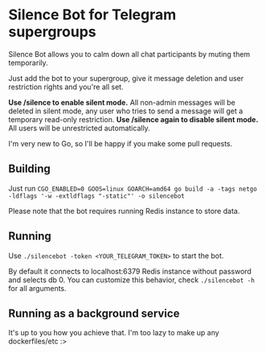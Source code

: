 # Silence Bot for Telegram supergroups

Silence Bot allows you to calm down all chat participants by muting them temporarily.

Just add the bot to your supergroup, give it message deletion and user restriction rights and you're all set.

**Use /silence to enable silent mode.**
All non-admin messages will be deleted in silent mode, any user who tries to send a message will get a temporary read-only restriction.
**Use /silence again to disable silent mode.**
All users will be unrestricted automatically.

I'm very new to Go, so I'll be happy if you make some pull requests.

## Building
Just run `CGO_ENABLED=0 GOOS=linux GOARCH=amd64 go build -a -tags netgo -ldflags '-w -extldflags "-static"' -o silencebot`

Please note that the bot requires running Redis instance to store data.

## Running
Use `./silencebot -token <YOUR_TELEGRAM_TOKEN>` to start the bot.

By default it connects to localhost:6379 Redis instance without password and selects db 0.
You can customize this behavior, check `./silencebot -h` for all arguments.

## Running as a background service
It's up to you how you achieve that. I'm too lazy to make up any dockerfiles/etc :>
